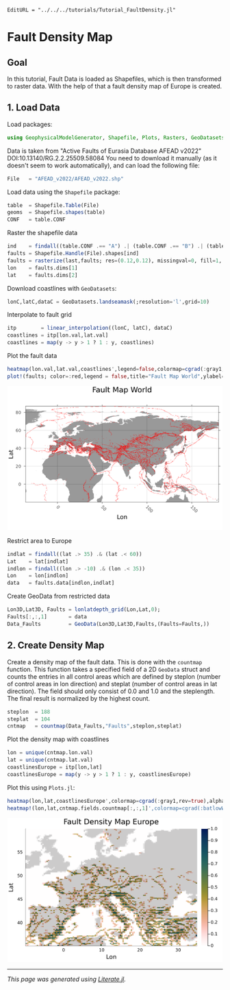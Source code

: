 ```@meta
EditURL = "../../../tutorials/Tutorial_FaultDensity.jl"
```

# Fault Density Map

## Goal
In this tutorial, Fault Data is loaded as Shapefiles, which is then transformed to raster data. With the help of that a fault density map of Europe is created.

## 1. Load Data

Load packages:

```julia
using GeophysicalModelGenerator, Shapefile, Plots, Rasters, GeoDatasets, Interpolations
```

Data is taken from "Active Faults of Eurasia Database AFEAD v2022" DOI:10.13140/RG.2.2.25509.58084
You need to download it manually (as it doesn't seem to work automatically), and can load the following file:

```julia
File   = "AFEAD_v2022/AFEAD_v2022.shp"
```

Load data using the `Shapefile` package:

```julia
table  = Shapefile.Table(File)
geoms  = Shapefile.shapes(table)
CONF   = table.CONF
```

Raster the shapefile data

```julia
ind    = findall((table.CONF .== "A") .| (table.CONF .== "B") .| (table.CONF .== "C"))
faults = Shapefile.Handle(File).shapes[ind]
faults = rasterize(last,faults; res=(0.12,0.12), missingval=0, fill=1, atol = 0.4, shape=:line)
lon    = faults.dims[1]
lat    = faults.dims[2]
```

Download coastlines with `GeoDatasets`:

```julia
lonC,latC,dataC = GeoDatasets.landseamask(;resolution='l',grid=10)
```

Interpolate to fault grid

```julia
itp        = linear_interpolation((lonC, latC), dataC)
coastlines = itp[lon.val,lat.val]
coastlines = map(y -> y > 1 ? 1 : y, coastlines)
```

Plot the fault data

```julia
heatmap(lon.val,lat.val,coastlines',legend=false,colormap=cgrad(:gray1,rev=true),alpha=0.4);
plot!(faults; color=:red,legend = false,title="Fault Map World",ylabel="Lat",xlabel="Lon")
```

![tutorial_Fault_Map](../assets/img/WorldMap.png)

Restrict area to Europe

```julia
indlat = findall((lat .> 35) .& (lat .< 60))
Lat    = lat[indlat]
indlon = findall((lon .> -10) .& (lon .< 35))
Lon    = lon[indlon]
data   = faults.data[indlon,indlat]
```

Create GeoData from restricted data

```julia
Lon3D,Lat3D, Faults = lonlatdepth_grid(Lon,Lat,0);
Faults[:,:,1]       = data
Data_Faults         = GeoData(Lon3D,Lat3D,Faults,(Faults=Faults,))
```

## 2. Create Density Map
Create a density map of the fault data. This is done with the `countmap` function. This function takes a specified field of a 2D `GeoData` struct and counts the entries in all control areas which are defined by steplon (number of control areas in lon direction) and steplat (number of control areas in lat direction). The field should only consist of 0.0 and 1.0 and the steplength. The final result is normalized by the highest count.

```julia
steplon  = 188
steplat  = 104
cntmap   = countmap(Data_Faults,"Faults",steplon,steplat)
```

Plot the density map with coastlines

```julia
lon = unique(cntmap.lon.val)
lat = unique(cntmap.lat.val)
coastlinesEurope = itp[lon,lat]
coastlinesEurope = map(y -> y > 1 ? 1 : y, coastlinesEurope)
```

Plot this using `Plots.jl`:

```julia
heatmap(lon,lat,coastlinesEurope',colormap=cgrad(:gray1,rev=true),alpha=1.0);
heatmap!(lon,lat,cntmap.fields.countmap[:,:,1]',colormap=cgrad(:batlowW,rev=true),alpha = 0.8,legend=true,title="Fault Density Map Europe",ylabel="Lat",xlabel="Lon")
```

![tutorial_Fault_Map](../assets/img/FaultDensity.png)

---

*This page was generated using [Literate.jl](https://github.com/fredrikekre/Literate.jl).*

